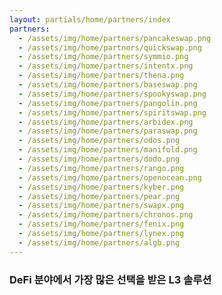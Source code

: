```yaml
---
layout: partials/home/partners/index
partners:
  - /assets/img/home/partners/pancakeswap.png
  - /assets/img/home/partners/quickswap.png
  - /assets/img/home/partners/symmio.png
  - /assets/img/home/partners/intentx.png
  - /assets/img/home/partners/thena.png
  - /assets/img/home/partners/baseswap.png
  - /assets/img/home/partners/spookyswap.png
  - /assets/img/home/partners/pangolin.png
  - /assets/img/home/partners/spiritswap.png
  - /assets/img/home/partners/arbidex.png
  - /assets/img/home/partners/paraswap.png
  - /assets/img/home/partners/odos.png
  - /assets/img/home/partners/manifold.png
  - /assets/img/home/partners/dodo.png
  - /assets/img/home/partners/rango.png
  - /assets/img/home/partners/openocean.png
  - /assets/img/home/partners/kyber.png
  - /assets/img/home/partners/pear.png
  - /assets/img/home/partners/swapx.png
  - /assets/img/home/partners/chronos.png
  - /assets/img/home/partners/fenix.png
  - /assets/img/home/partners/lynex.png
  - /assets/img/home/partners/algb.png
---
```


### DeFi 분야에서 가장 많은 선택을 받은 L3 솔루션
